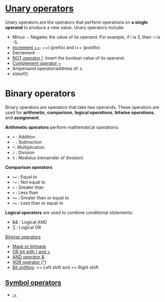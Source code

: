 # [Unary operators]()
Unary operators are the operators that perform operations on **a single operand** to produce a new value. Unary operators include:
* Minus ``–``: Negates the value of its operand. For example, if i is 5, then -i is -5.
* [Increment ++](Unary%20operators.md#increment-operator--i-prefix-and-i-postfix): ++i (prefix) and i++ (postfix)
* Decrement ``--``
* [NOT operator !](Unary%20operators.md#not-operator-): Invert the boolean value of its operand.
* [Complement operator ~]()
* Ampersand operator/address of: ``&``
* sizeof()
# Binary operators
Binary operators are operators that take two operands. These operators are used for **arithmetic**, **comparison**, **logical operations**, **bitwise operations**, and **assignment**.

**Arithmetic operators** perform mathematical operations:
* ``+`` : Addition
* ``-`` : Subtraction
* ``*``: Multiplication
* ``/`` : Division
* ``%`` : Modulus (remainder of division)

**Comparison operators**
* ``==`` : Equal to
* ``!=`` : Not equal to
* ``>`` : Greater than
* ``<`` : Less than
* ``>=`` : Greater than or equal to
* ``<=`` : Less than or equal to

**Logical operators** are used to combine conditional statements:

* && : Logical AND
* || : Logical OR

[Bitwise operators](Bitwise%20operators.md)
* [Mask or bitmask]()
* [OR bit with | and +]()
* [AND operator &]()
* [XOR operator (^)]()
* [Bit shifting](): << Left shift and >> Right shift

## [Symbol operators](Symbol%20operator.md)

* [:=]()
